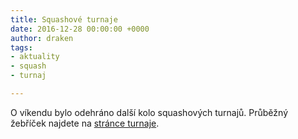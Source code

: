 ```yaml
---
title: Squashové turnaje
date: 2016-12-28 00:00:00 +0000
author: draken
tags:
- aktuality
- squash
- turnaj

---
```

O víkendu bylo odehráno další kolo squashových turnajů. Průběžný žebříček najdete na [stránce turnaje](/squash/turnaje/9-rocnik).
